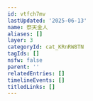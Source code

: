 ```yaml
---
id: vtfch7mv
lastUpdated: '2025-06-13'
name: 祭天金人
aliases: []
layer: 3
categoryId: cat_KRnRW8TN
tagIds: []
nsfw: false
parent: ''
relatedEntries: []
timelineEvents: []
titledLinks: []
---
```


